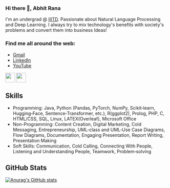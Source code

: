 ### Hi there 👋, Abhit Rana

I'm an undergrad @ [IIITD](https://www.iiitd.ac.in/). Passionate about Natural Language Processing and Deep Learning. I always try to mix technology's benefits with society's problems and convert them into business Ideas!

### Find me all around the web:

* [Gmail](abhit.tech@gmail.com)
* [LinkedIn](https://www.linkedin.com/in/abhitrana/)
* [YouTube](https://www.youtube.com/channel/UC45RgaNeQ-6NXkDGX1p-2Wg/featured)

<p align="left">
<a href="https://www.linkedin.com/in/abhitrana/" target="blank"><img align="center" src="https://github.com/mishmanners/MishManners/blob/master/socials/transparent-Linkedin-logo-icon.png" alt="" height="30" /></a>
<a href="https://www.youtube.com/channel/UC45RgaNeQ-6NXkDGX1p-2Wg/featured" target="blank"><img align="center" src="https://github.com/mishmanners/MishManners/blob/master/socials/youtube.png" alt="" height="30" /></a>
</p>

## Skills

* Programming: Java, Python (Pandas, PyTorch, NumPy, Scikit‑learn, Hugging‑Face, Sentence‑Transformer, etc.), R(ggplot2), Prolog, PHP, C,
HTML/CSS, SQL, Linux, LATEX(Overleaf), Microsoft Office
* Non-Programming: Content Creation, Digital Marketing, Cold Messaging, Entrepreneurship, UML‑class and UML‑Use Case Diagrams, Flow Diagrams, Documentation, Engaging Presentation, Report Writing, Presentation Making
* Soft Skills: Communication, Cold Calling, Connecting With People, Listening and Understanding People, Teamwork, Problem‑solving

## GitHub Stats

[![Anurag's GitHub stats](https://github-readme-stats.vercel.app/api?username=abhit-rana)](https://github.com/abhit-rana/github-readme-stats)
